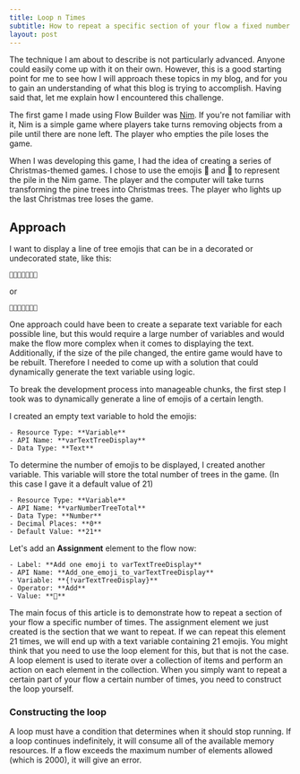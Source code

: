 ```yaml
---
title: Loop n Times
subtitle: How to repeat a specific section of your flow a fixed number of times
layout: post
---
```


The technique I am about to describe is not particularly advanced. Anyone could easily come up with it on their own. However, this is a good starting point for me to see how I will approach these topics in my blog, and for you to gain an understanding of what this blog is trying to accomplish. Having said that, let me explain how I encountered this challenge.

The first game I made using Flow Builder was [Nim](https://en.wikipedia.org/wiki/Nim). If you're not familiar with it, Nim is a simple game where players take turns removing objects from a pile until there are none left. The player who empties the pile loses the game.

When I was developing this game, I had the idea of creating a series of Christmas-themed games. I chose to use the emojis 🎄 and 🌲 to represent the pile in the Nim game. The player and the computer will take turns transforming the pine trees into Christmas trees. The player who lights up the last Christmas tree loses the game.

## Approach

I want to display a line of tree emojis that can be in a decorated or undecorated state, like this:
```
🌲🌲🌲🌲🌲🌲🌲
```
or 
```
🎄🎄🎄🌲🌲🌲🌲
```

One approach could have been to create a separate text variable for each possible line, but this would require a large number of variables and would make the flow more complex when it comes to displaying the text. Additionally, if the size of the pile changed, the entire game would have to be rebuilt. Therefore I needed to come up with a solution that could dynamically generate the text variable using logic. 

To break the development process into manageable chunks, the first step I took was to dynamically generate a line of emojis of a certain length.

I created an empty text variable to hold the emojis:

```
- Resource Type: **Variable**
- API Name: **varTextTreeDisplay**
- Data Type: **Text**
```

To determine the number of emojis to be displayed, I created another variable. This variable will store the total number of trees in the game. (In this case I gave it a default value of 21)
```
- Resource Type: **Variable**
- API Name: **varNumberTreeTotal**
- Data Type: **Number**
- Decimal Places: **0**
- Default Value: **21**
```

Let's add an **Assignment** element to the flow now:
```
- Label: **Add one emoji to varTextTreeDisplay**
- API Name: **Add_one_emoji_to_varTextTreeDisplay**
- Variable: **{!varTextTreeDisplay}**
- Operator: **Add**
- Value: **🌲**
```

The main focus of this article is to demonstrate how to repeat a section of your flow a specific number of times. The assignment element we just created is the section that we want to repeat.  If we can repeat this element 21 times, we will end up with a text variable containing 21 emojis. 
You might think that you need to use the loop element for this, but that is not the case. A loop element is used to iterate over a collection of items and perform an action on each element in the collection. When you simply want to repeat a certain part of your flow a certain number of times, you need to construct the loop yourself.

### Constructing the loop

A loop must have a condition that determines when it should stop running. If a loop continues indefinitely, it will consume all of the available memory resources. If a flow exceeds the maximum number of elements allowed (which is 2000), it will give an error.




